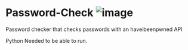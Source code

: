 # Password-Check ![image](https://user-images.githubusercontent.com/116701630/200211425-64053779-4a02-4fd6-8e8c-ffb352db67ee.png)

Password checker that checks passwords with an haveibeenpwned API

Python Needed to be able to run.
